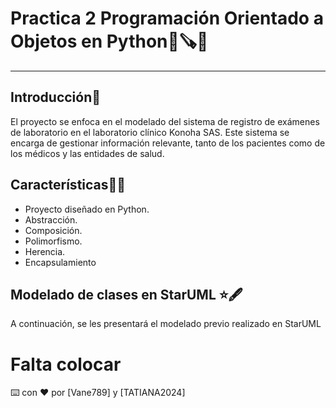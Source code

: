 # Practica 2 Programación Orientado a Objetos en Python🐍🪚🔨
------------
## Introducción📖
El proyecto se enfoca en el modelado del sistema de registro de exámenes de laboratorio en el laboratorio clínico Konoha SAS. 
Este sistema se encarga de gestionar información relevante, tanto de los pacientes como de los médicos y las entidades de salud.

## Características🧑‍💻
- Proyecto diseñado en Python. 
- Abstracción.
- Composición.
- Polimorfismo.
- Herencia.
- Encapsulamiento

## Modelado de clases en StarUML ⭐🖋️
A continuación, se les presentará el modelado previo realizado en StarUML

# Falta colocar




⌨️ con ❤️ por [Vane789] y [TATIANA2024]
